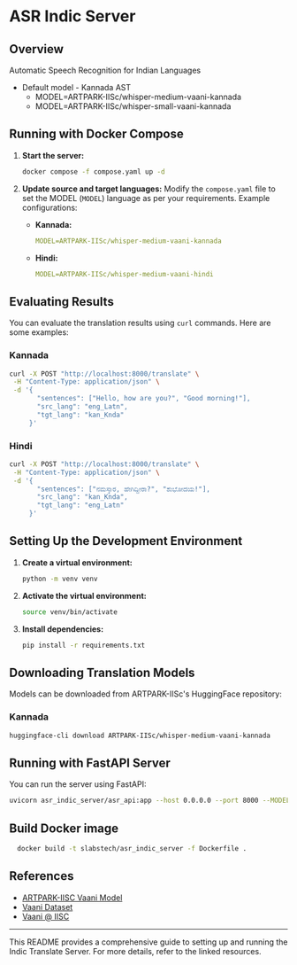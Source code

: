 # ASR Indic Server

## Overview

Automatic Speech Recognition for Indian Languages

- Default model - Kannada AST
  - MODEL=ARTPARK-IISc/whisper-medium-vaani-kannada
  - MODEL=ARTPARK-IISc/whisper-small-vaani-kannada

## Running with Docker Compose

1. **Start the server:**
   ```bash
   docker compose -f compose.yaml up -d
   ```

2. **Update source and target languages:**
   Modify the `compose.yaml` file to set the MODEL (`MODEL`) language as per your requirements. Example configurations:
   - **Kannada:**
     ```yaml
     MODEL=ARTPARK-IISc/whisper-medium-vaani-kannada
     ```
   - **Hindi:**
     ```yaml
     MODEL=ARTPARK-IISc/whisper-medium-vaani-hindi
     ```

## Evaluating Results

You can evaluate the translation results using `curl` commands. Here are some examples:

### Kannada
```bash
curl -X POST "http://localhost:8000/translate" \
 -H "Content-Type: application/json" \
 -d '{
       "sentences": ["Hello, how are you?", "Good morning!"],
       "src_lang": "eng_Latn",
       "tgt_lang": "kan_Knda"
     }'
```

### Hindi
```bash
curl -X POST "http://localhost:8000/translate" \
 -H "Content-Type: application/json" \
 -d '{
       "sentences": ["ನಮಸ್ಕಾರ, ಹೇಗಿದ್ದೀರಾ?", "ಶುಭೋದಯ!"],
       "src_lang": "kan_Knda",
       "tgt_lang": "eng_Latn"
     }'
```

## Setting Up the Development Environment

1. **Create a virtual environment:**
   ```bash
   python -m venv venv
   ```

2. **Activate the virtual environment:**
   ```bash
   source venv/bin/activate
   ```

3. **Install dependencies:**
   ```bash
   pip install -r requirements.txt
   ```

## Downloading Translation Models

Models can be downloaded from ARTPARK-IISc's HuggingFace repository:

### Kannada
```bash
huggingface-cli download ARTPARK-IISc/whisper-medium-vaani-kannada
```

## Running with FastAPI Server

You can run the server using FastAPI:

```bash
uvicorn asr_indic_server/asr_api:app --host 0.0.0.0 --port 8000 --MODEL ARTPARK-IISc/whisper-medium-vaani-kannada
```

## Build Docker image
```bash 
  docker build -t slabstech/asr_indic_server -f Dockerfile .
```

## References

- [ARTPARK-IISC Vaani Model](https://huggingface.co/ARTPARK-IISc/whisper-medium-vaani-kannada)
- [Vaani Dataset](https://huggingface.co/datasets/ARTPARK-IISc/Vaani)
- [Vaani @ IISC](https://vaani.iisc.ac.in/)
---

This README provides a comprehensive guide to setting up and running the Indic Translate Server. For more details, refer to the linked resources.